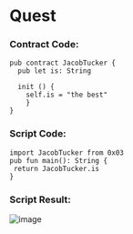 # Quest

### Contract Code:

    pub contract JacobTucker {
      pub let is: String

      init () {
        self.is = "the best"
        }
    }

### Script Code:

    import JacobTucker from 0x03
    pub fun main(): String {
     return JacobTucker.is
    }

### Script Result:

![image](https://user-images.githubusercontent.com/9120227/167323847-87875e6a-961c-4300-869f-95a0aa4090b1.png)
